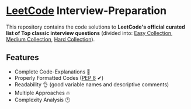 # [LeetCode](https://leetcode.com) Interview-Preparation

This repository contains the code solutions to **LeetCode's official curated list of Top classic interview questions** 
(divided into: 
[Easy Collection](https://leetcode.com/explore/interview/card/top-interview-questions-easy), 
[Medium Collection](https://leetcode.com/explore/interview/card/top-interview-questions-medium), 
[Hard Collection](https://leetcode.com/explore/interview/card/top-interview-questions-hard)).


## Features

- Complete Code-Explanations 🙌
- Properly Formatted Codes ([PEP 8](https://www.python.org/dev/peps/pep-0008) ✔)
- Readability 👌 (good variable names and descriptive comments)
- Multiple Approaches 🔥
- Complexity Analysis 🕐
